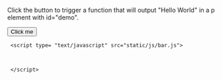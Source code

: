 
<html>
<body>



<p>Click the button to trigger a function that will output "Hello World" in a p element with id="demo".</p>

<button onclick="myFunction()">Click me</button>

<p id="demo"></p>


     <script type= "text/javascript" src="static/js/bar.js"> 
     
     
     
     </script>

<script>
function myFunction() {
    document.getElementById("demo").innerHTML = "Hello World";
}
</script>
</body>
</html>
